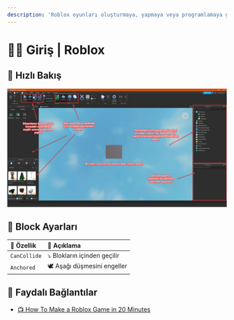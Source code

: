 ```yaml
---
description: 'Roblox oyunları oluşturmaya, yapmaya veya programlamaya giriş'
---
```


# 🚴‍♂️ Giriş \| Roblox

## 👀 Hızlı Bakış

![](../../.gitbook/assets/robloxstudio_usage.png)

## 🧩 Block Ayarları

| 💎 Özellik | 📝 Açıklama |
| :--- | :--- |
| `CanCollide` | ⤵ Blokların içinden geçilir |
| `Anchored` | 🕊️ Aşağı düşmesini engeller |

## 🔗 Faydalı Bağlantılar

* [📺 How To Make a Roblox Game in 20 Minutes](https://www.youtube.com/watch?v=rWUbmR9EmLU)


